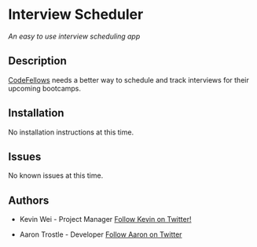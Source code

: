 Interview Scheduler
===
*An easy to use interview scheduling app*

Description
---

[CodeFellows](https://twitter.com/codefellowsorg) needs a better way to schedule and track interviews for their upcoming bootcamps.

Installation
---

No installation instructions at this time.

Issues
---

No known issues at this time.

Authors
---

* Kevin Wei - Project Manager [Follow Kevin on Twitter!](https://twitter.com/KevinThisWei)

* Aaron Trostle - Developer [Follow Aaron on Twitter](https://twitter.com/aarontrostle)

